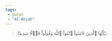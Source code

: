 ```yaml
---
tags: 
 - quran 
 - "Al-Ahzab"
---
```


> يَـٰٓأَيُّهَا ٱلَّذِينَ ءَامَنُواْ ٱتَّقُواْ ٱللَّهَ وَقُولُواْ قَوۡلٗا سَدِيدٗا
